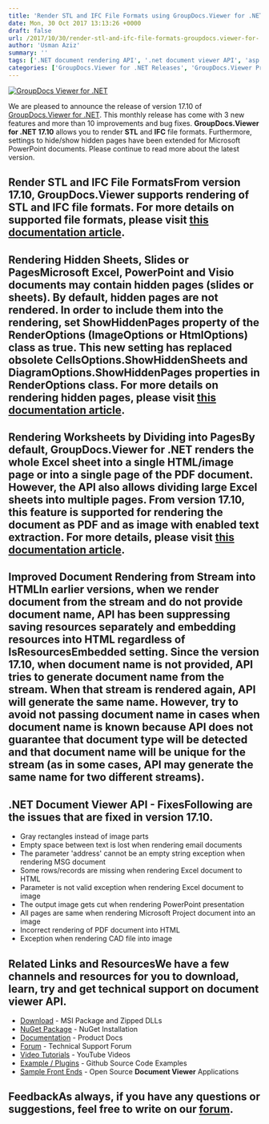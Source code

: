 ```yaml
---
title: 'Render STL and IFC File Formats using GroupDocs.Viewer for .NET 17.10'
date: Mon, 30 Oct 2017 13:13:26 +0000
draft: false
url: /2017/10/30/render-stl-and-ifc-file-formats-groupdocs.viewer-for-.net-17.10/
author: 'Usman Aziz'
summary: ''
tags: ['.NET document rendering API', '.net document viewer API', 'asp.net document viewer API', 'asp.net pdf viewer', 'document viewer API for .net', ]
categories: ['GroupDocs.Viewer for .NET Releases', 'GroupDocs.Viewer Product Family']
---
```


[![GroupDocs Viewer for .NET](https://blog.groupdocs.com/wp-content/uploads/sites/4/2016/11/groupdocs-viewer-net.png)](https://www.groupdocs.com/products/viewer/net)

We are pleased to announce the release of version 17.10 of [GroupDocs.Viewer for .NET](https://www.groupdocs.com/products/viewer/net). This monthly release has come with 3 new features and more than 10 improvements and bug fixes. **GroupDocs.Viewer for .NET 17.10** allows you to render **STL** and **IFC** file formats. Furthermore, settings to hide/show hidden pages have been extended for Microsoft PowerPoint documents. Please continue to read more about the latest version.

## Render STL and IFC File FormatsFrom version 17.10, GroupDocs.Viewer supports rendering of STL and IFC file formats. For more details on supported file formats, please visit [this documentation article](https://docs.groupdocs.com/display/viewernet/Supported+Document+Formats "GroupDocs.Viewer File Formats").

## Rendering Hidden Sheets, Slides or PagesMicrosoft Excel, PowerPoint and Visio documents may contain hidden pages (slides or sheets). By default, hidden pages are not rendered. In order to include them into the rendering, set **ShowHiddenPages** property of the **RenderOptions** (ImageOptions or HtmlOptions) class as true. This new setting has replaced obsolete **CellsOptions.ShowHiddenSheets** and **DiagramOptions.ShowHiddenPages** properties in **RenderOptions** class. For more details on rendering hidden pages, please visit [this documentation article](https://docs.groupdocs.com/viewer/net "GroupDocs.Viewer Hidden Pages").

## Rendering Worksheets by Dividing into PagesBy default, GroupDocs.Viewer for .NET renders the whole Excel sheet into a single HTML/image page or into a single page of the PDF document. However, the API also allows dividing large Excel sheets into multiple pages. From version 17.10, this feature is supported for rendering the document as PDF and as image with enabled text extraction. For more details, please visit [this documentation article](https://docs.groupdocs.com/viewer/net "GroupDocs.Viewer").

## Improved Document Rendering from Stream into HTMLIn earlier versions, when we render document from the stream and do not provide document name, API has been suppressing saving resources separately and embedding resources into HTML regardless of IsResourcesEmbedded setting. Since the version 17.10, when document name is not provided, API tries to generate document name from the stream. When that stream is rendered again, API will generate the same name. However, try to avoid not passing document name in cases when document name is known because API does not guarantee that document type will be detected and that document name will be unique for the stream (as in some cases, API may generate the same name for two different streams).

## .NET Document Viewer API - FixesFollowing are the issues that are fixed in version 17.10.

*   Gray rectangles instead of image parts
*   Empty space between text is lost when rendering email documents
*   The parameter 'address' cannot be an empty string exception when rendering MSG document
*   Some rows/records are missing when rendering Excel document to HTML
*   Parameter is not valid exception when rendering Excel document to image
*   The output image gets cut when rendering PowerPoint presentation
*   All pages are same when rendering Microsoft Project document into an image
*   Incorrect rendering of PDF document into HTML
*   Exception when rendering CAD file into image

## Related Links and ResourcesWe have a few channels and resources for you to download, learn, try and get technical support on **document viewer API**.

*   [Download](http://downloads.groupdocs.com/viewer/net "Download API") - MSI Package and Zipped DLLs
*   [NuGet Package](https://www.nuget.org/packages/GroupDocs.Viewer/ "Install from NuGet Package") - NuGet Installation
*   [Documentation](https://docs.groupdocs.com/viewer/net "Document Viewer API Documentation ") - Product Docs
*   [Forum](https://forum.groupdocs.com/c/viewer "Technical Support Forum") - Technical Support Forum
*   [Video Tutorials](https://www.youtube.com/watch?v=oqh4nROLRsY&list=PL25CTxMCj5vPVahuYtHx0uscArNA595GK "GroupDocs.Viewer video tutorials") - YouTube Videos
*   [Example / Plugins](https://github.com/groupdocs-viewer/GroupDocs.Viewer-for-.NET "download example project and front ends") - Github Source Code Examples
*   [Sample Front Ends](https://github.com/groupdocs-viewer/ "Open Source Document Viewer Applications") - Open Source **Document Viewer** Applications

## FeedbackAs always, if you have any questions or suggestions, feel free to write on our [forum](https://forum.groupdocs.com/c/viewer "Technical Support Forum").




